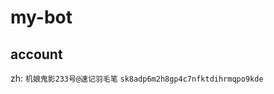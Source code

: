 # my-bot
## account

zh: 
<code>机娘鬼影233号@速记羽毛笔</code>
<code>sk8adp6m2h8gp4c7nfktdihrmqpo9kde</code>
